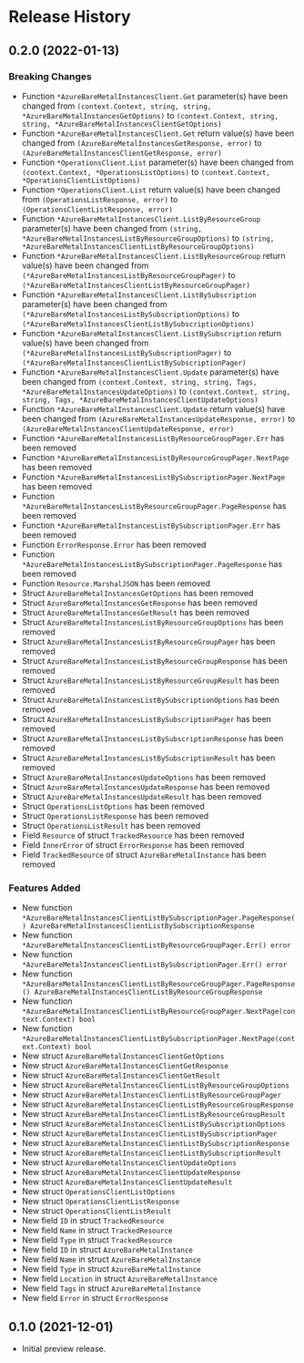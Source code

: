 # Release History

## 0.2.0 (2022-01-13)
### Breaking Changes

- Function `*AzureBareMetalInstancesClient.Get` parameter(s) have been changed from `(context.Context, string, string, *AzureBareMetalInstancesGetOptions)` to `(context.Context, string, string, *AzureBareMetalInstancesClientGetOptions)`
- Function `*AzureBareMetalInstancesClient.Get` return value(s) have been changed from `(AzureBareMetalInstancesGetResponse, error)` to `(AzureBareMetalInstancesClientGetResponse, error)`
- Function `*OperationsClient.List` parameter(s) have been changed from `(context.Context, *OperationsListOptions)` to `(context.Context, *OperationsClientListOptions)`
- Function `*OperationsClient.List` return value(s) have been changed from `(OperationsListResponse, error)` to `(OperationsClientListResponse, error)`
- Function `*AzureBareMetalInstancesClient.ListByResourceGroup` parameter(s) have been changed from `(string, *AzureBareMetalInstancesListByResourceGroupOptions)` to `(string, *AzureBareMetalInstancesClientListByResourceGroupOptions)`
- Function `*AzureBareMetalInstancesClient.ListByResourceGroup` return value(s) have been changed from `(*AzureBareMetalInstancesListByResourceGroupPager)` to `(*AzureBareMetalInstancesClientListByResourceGroupPager)`
- Function `*AzureBareMetalInstancesClient.ListBySubscription` parameter(s) have been changed from `(*AzureBareMetalInstancesListBySubscriptionOptions)` to `(*AzureBareMetalInstancesClientListBySubscriptionOptions)`
- Function `*AzureBareMetalInstancesClient.ListBySubscription` return value(s) have been changed from `(*AzureBareMetalInstancesListBySubscriptionPager)` to `(*AzureBareMetalInstancesClientListBySubscriptionPager)`
- Function `*AzureBareMetalInstancesClient.Update` parameter(s) have been changed from `(context.Context, string, string, Tags, *AzureBareMetalInstancesUpdateOptions)` to `(context.Context, string, string, Tags, *AzureBareMetalInstancesClientUpdateOptions)`
- Function `*AzureBareMetalInstancesClient.Update` return value(s) have been changed from `(AzureBareMetalInstancesUpdateResponse, error)` to `(AzureBareMetalInstancesClientUpdateResponse, error)`
- Function `*AzureBareMetalInstancesListByResourceGroupPager.Err` has been removed
- Function `*AzureBareMetalInstancesListByResourceGroupPager.NextPage` has been removed
- Function `*AzureBareMetalInstancesListBySubscriptionPager.NextPage` has been removed
- Function `*AzureBareMetalInstancesListByResourceGroupPager.PageResponse` has been removed
- Function `*AzureBareMetalInstancesListBySubscriptionPager.Err` has been removed
- Function `ErrorResponse.Error` has been removed
- Function `*AzureBareMetalInstancesListBySubscriptionPager.PageResponse` has been removed
- Function `Resource.MarshalJSON` has been removed
- Struct `AzureBareMetalInstancesGetOptions` has been removed
- Struct `AzureBareMetalInstancesGetResponse` has been removed
- Struct `AzureBareMetalInstancesGetResult` has been removed
- Struct `AzureBareMetalInstancesListByResourceGroupOptions` has been removed
- Struct `AzureBareMetalInstancesListByResourceGroupPager` has been removed
- Struct `AzureBareMetalInstancesListByResourceGroupResponse` has been removed
- Struct `AzureBareMetalInstancesListByResourceGroupResult` has been removed
- Struct `AzureBareMetalInstancesListBySubscriptionOptions` has been removed
- Struct `AzureBareMetalInstancesListBySubscriptionPager` has been removed
- Struct `AzureBareMetalInstancesListBySubscriptionResponse` has been removed
- Struct `AzureBareMetalInstancesListBySubscriptionResult` has been removed
- Struct `AzureBareMetalInstancesUpdateOptions` has been removed
- Struct `AzureBareMetalInstancesUpdateResponse` has been removed
- Struct `AzureBareMetalInstancesUpdateResult` has been removed
- Struct `OperationsListOptions` has been removed
- Struct `OperationsListResponse` has been removed
- Struct `OperationsListResult` has been removed
- Field `Resource` of struct `TrackedResource` has been removed
- Field `InnerError` of struct `ErrorResponse` has been removed
- Field `TrackedResource` of struct `AzureBareMetalInstance` has been removed

### Features Added

- New function `*AzureBareMetalInstancesClientListBySubscriptionPager.PageResponse() AzureBareMetalInstancesClientListBySubscriptionResponse`
- New function `*AzureBareMetalInstancesClientListByResourceGroupPager.Err() error`
- New function `*AzureBareMetalInstancesClientListBySubscriptionPager.Err() error`
- New function `*AzureBareMetalInstancesClientListByResourceGroupPager.PageResponse() AzureBareMetalInstancesClientListByResourceGroupResponse`
- New function `*AzureBareMetalInstancesClientListByResourceGroupPager.NextPage(context.Context) bool`
- New function `*AzureBareMetalInstancesClientListBySubscriptionPager.NextPage(context.Context) bool`
- New struct `AzureBareMetalInstancesClientGetOptions`
- New struct `AzureBareMetalInstancesClientGetResponse`
- New struct `AzureBareMetalInstancesClientGetResult`
- New struct `AzureBareMetalInstancesClientListByResourceGroupOptions`
- New struct `AzureBareMetalInstancesClientListByResourceGroupPager`
- New struct `AzureBareMetalInstancesClientListByResourceGroupResponse`
- New struct `AzureBareMetalInstancesClientListByResourceGroupResult`
- New struct `AzureBareMetalInstancesClientListBySubscriptionOptions`
- New struct `AzureBareMetalInstancesClientListBySubscriptionPager`
- New struct `AzureBareMetalInstancesClientListBySubscriptionResponse`
- New struct `AzureBareMetalInstancesClientListBySubscriptionResult`
- New struct `AzureBareMetalInstancesClientUpdateOptions`
- New struct `AzureBareMetalInstancesClientUpdateResponse`
- New struct `AzureBareMetalInstancesClientUpdateResult`
- New struct `OperationsClientListOptions`
- New struct `OperationsClientListResponse`
- New struct `OperationsClientListResult`
- New field `ID` in struct `TrackedResource`
- New field `Name` in struct `TrackedResource`
- New field `Type` in struct `TrackedResource`
- New field `ID` in struct `AzureBareMetalInstance`
- New field `Name` in struct `AzureBareMetalInstance`
- New field `Type` in struct `AzureBareMetalInstance`
- New field `Location` in struct `AzureBareMetalInstance`
- New field `Tags` in struct `AzureBareMetalInstance`
- New field `Error` in struct `ErrorResponse`


## 0.1.0 (2021-12-01)

- Initial preview release.
